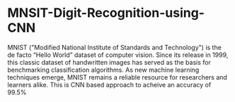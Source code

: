# MNSIT-Digit-Recognition-using-CNN
MNIST ("Modified National Institute of Standards and Technology") is the de facto “Hello World” dataset of computer vision. Since its release in 1999, this classic dataset of handwritten images has served as the basis for benchmarking classification algorithms. As new machine learning techniques emerge, MNIST remains a reliable resource for researchers and learners alike.
This is CNN based approach to acheive an accuracy of 99.5%
